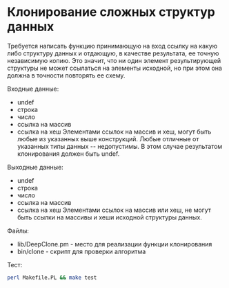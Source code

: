 Клонирование сложных структур данных
====================================

Требуется написать функцию принимающую на вход ссылку на какую либо структуру данных и отдающую, в качестве результата, ее точную независимую копию.
Это значит, что ни один элемент результирующей структуры не может ссылаться на элементы исходной, но при этом она должна в точности повторять ее схему.

Входные данные:
* undef
* строка
* число
* ссылка на массив
* ссылка на хеш
Элементами ссылок на массив и хеш, могут быть любые из указанных выше конструкций.
Любые отличные от указанных типы данных -- недопустимы. В этом случае результатом клонирования должен быть undef.

Выходные данные:
* undef
* строка
* число
* ссылка на массив
* ссылка на хеш
Элементами ссылок на массив или хеш, не могут быть ссылки на массивы и хеши исходной структуры данных.

Файлы:
* lib/DeepClone.pm - место для реализации функции клонирования
* bin/clone - скрипт для проверки алгоритма

Тест:
```bash
perl Makefile.PL && make test
```
